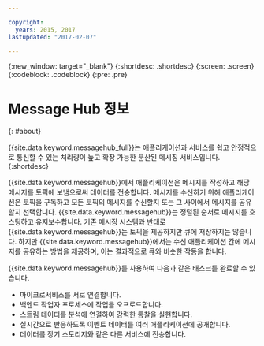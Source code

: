 ```yaml
---

copyright:
  years: 2015, 2017
lastupdated: "2017-02-07"

---
```


{:new_window: target="_blank"}
{:shortdesc: .shortdesc}
{:screen: .screen}
{:codeblock: .codeblock}
{:pre: .pre}

# Message Hub 정보
{: #about}

{{site.data.keyword.messagehub_full}}는 애플리케이션과 서비스를 쉽고 안정적으로 통신할 수 있는 처리량이 높고 확장 가능한 분산된 메시징 서비스입니다.
{:shortdesc}

{{site.data.keyword.messagehub}}에서 애플리케이션은
메시지를 작성하고 해당 메시지를 토픽에 보냄으로써 데이터를 전송합니다. 메시지를 수신하기 위해 애플리케이션은
토픽을 구독하고 모든 토픽의 메시지를 수신할지 또는 그 사이에서 메시지를 공유할지 선택합니다.
{{site.data.keyword.messagehub}}는 정렬된 순서로 메시지를 호스팅하고
유지보수합니다. 기존 메시징 시스템과 반대로 {{site.data.keyword.messagehub}}는 토픽을 제공하지만 큐에 저장하지는 않습니다. 하지만
{{site.data.keyword.messagehub}}에서는 수신 애플리케이션 간에 메시지를 공유하는 방법을 제공하며,
이는 결과적으로 큐와 비슷한 작동을 합니다. 

{{site.data.keyword.messagehub}}를 사용하여 다음과 같은 태스크를 완료할 수 있습니다. 

* 마이크로서비스를 서로 연결합니다.
* 백엔드 작업자 프로세스에 작업을 오프로드합니다. 
* 스트림 데이터를 분석에 연결하여 강력한 통찰을 실현합니다.
* 실시간으로 반응하도록 이벤트 데이터를 여러 애플리케이션에 공개합니다.
* 데이터를 장기 스토리지와 같은 다른 서비스에 전송합니다. 
